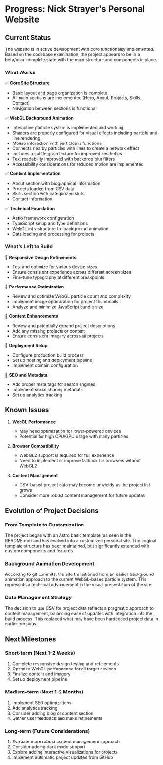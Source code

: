 # Progress: Nick Strayer's Personal Website

## Current Status

The website is in active development with core functionality implemented. Based on the codebase examination, the project appears to be in a beta/near-complete state with the main structure and components in place.

### What Works

✅ **Core Site Structure**
- Basic layout and page organization is complete
- All main sections are implemented (Hero, About, Projects, Skills, Contact)
- Navigation between sections is functional

✅ **WebGL Background Animation**
- Interactive particle system is implemented and working
- Shaders are properly configured for visual effects including particle and line rendering
- Mouse interaction with particles is functional
- Connects nearby particles with lines to create a network effect
- Includes a subtle grain texture for improved aesthetics
- Text readability improved with backdrop blur filters
- Accessibility considerations for reduced motion are implemented

✅ **Content Implementation**
- About section with biographical information
- Projects loaded from CSV data
- Skills section with categorized skills
- Contact information

✅ **Technical Foundation**
- Astro framework configuration
- TypeScript setup and type definitions
- WebGL infrastructure for background animation
- Data loading and processing for projects

### What's Left to Build

🔄 **Responsive Design Refinements**
- Test and optimize for various device sizes
- Ensure consistent experience across different screen sizes
- Fine-tune typography at different breakpoints

🔄 **Performance Optimization**
- Review and optimize WebGL particle count and complexity
- Implement image optimization for project thumbnails
- Analyze and minimize JavaScript bundle size

🔄 **Content Enhancements**
- Review and potentially expand project descriptions
- Add any missing projects or content
- Ensure consistent imagery across all projects

🔄 **Deployment Setup**
- Configure production build process
- Set up hosting and deployment pipeline
- Implement domain configuration

🔄 **SEO and Metadata**
- Add proper meta tags for search engines
- Implement social sharing metadata
- Set up analytics tracking

## Known Issues

1. **WebGL Performance**
   - May need optimization for lower-powered devices
   - Potential for high CPU/GPU usage with many particles

2. **Browser Compatibility**
   - WebGL2 support is required for full experience
   - Need to implement or improve fallback for browsers without WebGL2

3. **Content Management**
   - CSV-based project data may become unwieldy as the project list grows
   - Consider more robust content management for future updates

## Evolution of Project Decisions

### From Template to Customization
The project began with an Astro basic template (as seen in the README.md) and has evolved into a customized personal site. The original template structure has been maintained, but significantly extended with custom components and features.

### Background Animation Development
According to git commits, the site transitioned from an earlier background animation approach to the current WebGL-based particle system. This represents a technical advancement in the visual presentation of the site.

### Data Management Strategy
The decision to use CSV for project data reflects a pragmatic approach to content management, balancing ease of updates with integration into the build process. This replaced what may have been hardcoded project data in earlier versions.

## Next Milestones

### Short-term (Next 1-2 Weeks)
1. Complete responsive design testing and refinements
2. Optimize WebGL performance for all target devices
3. Finalize content and imagery
4. Set up deployment pipeline

### Medium-term (Next 1-2 Months)
1. Implement SEO optimizations
2. Add analytics tracking
3. Consider adding blog or content section
4. Gather user feedback and make refinements

### Long-term (Future Considerations)
1. Evaluate more robust content management approach
2. Consider adding dark mode support
3. Explore adding interactive visualizations for projects
4. Implement automatic project updates from GitHub